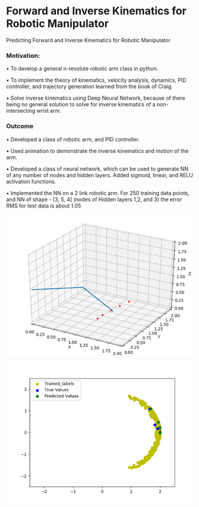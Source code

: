 # Forward and Inverse Kinematics for Robotic Manipulator
Predicting Forward and Inverse Kinematics for Robotic Manipulator

### Motivation: 

•	To develop a general n-revolute robotic arm class in python.

•	To implement the theory of kinematics, velocity analysis, dynamics, PID controller, and trajectory generation learned from the book of Craig.

•	Solve inverse kinematics using Deep Neural Network, because of there being no general solution to solve for inverse kinematics of a non-intersecting wrist arm.


### Outcome

•	Developed a class of robotic arm, and PID controller.

•	Used animation to demonstrate the inverse kinematics and motion of the arm.

•	Developed a class of neural network, which can be used to generate NN of any number of nodes and hidden layers. Added sigmoid, linear, and RELU activation functions. 

•	Implemented the NN on a 2 link robotic arm. For 250 training data points, and NN of shape - [3, 5, 4] (nodes of Hidden layers 1,2, and 3) the error RMS for test data is about 1.05

![alt text](Images/ra.png)

![alt text](Images/NN_pic.png)
